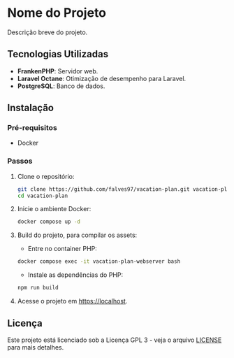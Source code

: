 # Nome do Projeto

Descrição breve do projeto.

## Tecnologias Utilizadas

- **FrankenPHP**: Servidor web.
- **Laravel Octane**: Otimização de desempenho para Laravel.
- **PostgreSQL**: Banco de dados.

## Instalação

### Pré-requisitos

- Docker

### Passos

1. Clone o repositório:
    ```sh
    git clone https://github.com/falves97/vacation-plan.git vacation-plan
    cd vacation-plan
    ```

2. Inicie o ambiente Docker:
    ```sh
    docker compose up -d
    ```

3. Build do projeto, para compilar os assets:

    - Entre no container PHP:
    ```sh
    docker compose exec -it vacation-plan-webserver bash
    ```

    - Instale as dependências do PHP:
    ```sh
    npm run build
    ```

4. Acesse o projeto em [https://localhost](https://localhost).

## Licença

Este projeto está licenciado sob a Licença GPL 3 - veja o arquivo [LICENSE](LICENSE) para mais detalhes.
